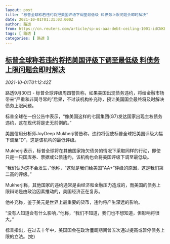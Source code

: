 ```yaml
---
layout: post
title: "标普全球称若违约将把美国评级下调至最低级 料债务上限问题会即时解决"
date: 2021-10-01T01:31:03.000Z
author: 路透
from: https://cn.reuters.com/article/sp-us-aaa-debt-ceiling-1001-idCNKBS2GR2MB
tags: [ 路透 ]
categories: [ 路透 ]
---
```

<!--1633051863000-->
[标普全球称若违约将把美国评级下调至最低级 料债务上限问题会即时解决](https://cn.reuters.com/article/sp-us-aaa-debt-ceiling-1001-idCNKBS2GR2MB)
------

<div>
<div><i>2021-10-01T01:12:42Z</i></div><p>路透9月30日 - 标普全球评级周四警告称，如果美国出现债务违约，将给金融市场带来“严重和非同寻常的”后果，不过该机构补充称，预计美国国会最终将及时解决债务上限问题。</p><p>标普全球在一份公告中表示，“像美国这样的七国集团(G7)发达国家出现主权债务违约，这在现代将是史无前例的。”</p><p>美国信用分析师JoyDeep Mukherji警告称，违约将促使标普全球把美国评级大幅下调至“D”，这是该机构的最低评级。</p><p>Mukherji表示，标普全球将在其他国家拖欠债务的情况下采取同样的行动，即使只是一只国库券、票据或公债违约，该机构也会将美国评级下调至最低级。</p><p>“我们认为这不会发生，”他称，“这就是我们给美国“AA+”评级的原因，这是我们第二高的评级。”</p><p>Mukherji称，其他国家的违约通常是由经济和金融压力造成的，而美国的债务上限辩论是由政治因素推动的，美国经济正在复苏。</p><p>他补充称，鉴于美元是世界上最重要的货币，违约将产生深远的影响。</p><p>“没有人知道会有什么影响，”他称，“我们不知道，我们也不想知道，但影响将很大。”</p><p>标普指出，在过去十年中，美国国会在政治僵局期间曾五次通过提高或暂停债务上限的立法。(完)</p>
</div>
